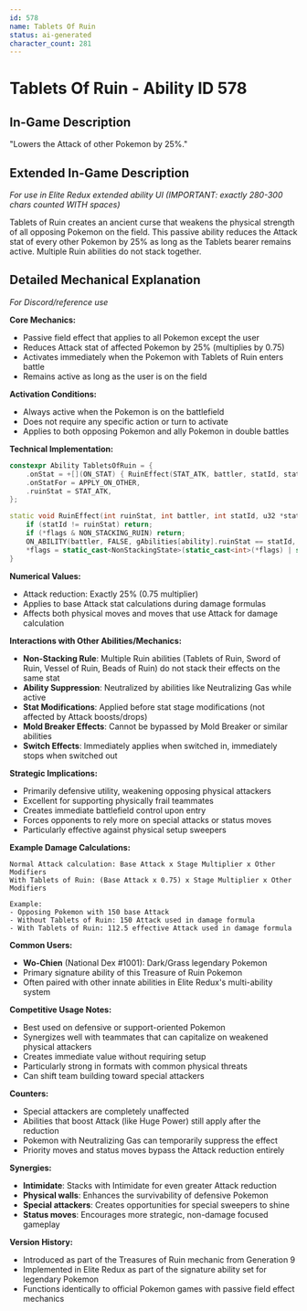 ```yaml
---
id: 578
name: Tablets Of Ruin
status: ai-generated
character_count: 281
---
```


# Tablets Of Ruin - Ability ID 578

## In-Game Description
"Lowers the Attack of other Pokemon by 25%."

## Extended In-Game Description
*For use in Elite Redux extended ability UI (IMPORTANT: exactly 280-300 chars counted WITH spaces)*

Tablets of Ruin creates an ancient curse that weakens the physical strength of all opposing Pokemon on the field. This passive ability reduces the Attack stat of every other Pokemon by 25% as long as the Tablets bearer remains active. Multiple Ruin abilities do not stack together.

## Detailed Mechanical Explanation
*For Discord/reference use*

**Core Mechanics:**
- Passive field effect that applies to all Pokemon except the user
- Reduces Attack stat of affected Pokemon by 25% (multiplies by 0.75)
- Activates immediately when the Pokemon with Tablets of Ruin enters battle
- Remains active as long as the user is on the field

**Activation Conditions:**
- Always active when the Pokemon is on the battlefield
- Does not require any specific action or turn to activate
- Applies to both opposing Pokemon and ally Pokemon in double battles

**Technical Implementation:**
```cpp
constexpr Ability TabletsOfRuin = {
    .onStat = +[](ON_STAT) { RuinEffect(STAT_ATK, battler, statId, stat, flags); },
    .onStatFor = APPLY_ON_OTHER,
    .ruinStat = STAT_ATK,
};

static void RuinEffect(int ruinStat, int battler, int statId, u32 *stat, NonStackingState *flags) {
    if (statId != ruinStat) return;
    if (*flags & NON_STACKING_RUIN) return;
    ON_ABILITY(battler, FALSE, gAbilities[ability].ruinStat == statId, return) *stat *= .75;
    *flags = static_cast<NonStackingState>(static_cast<int>(*flags) | static_cast<int>(NON_STACKING_RUIN));
}
```

**Numerical Values:**
- Attack reduction: Exactly 25% (0.75 multiplier)
- Applies to base Attack stat calculations during damage formulas
- Affects both physical moves and moves that use Attack for damage calculation

**Interactions with Other Abilities/Mechanics:**
- **Non-Stacking Rule**: Multiple Ruin abilities (Tablets of Ruin, Sword of Ruin, Vessel of Ruin, Beads of Ruin) do not stack their effects on the same stat
- **Ability Suppression**: Neutralized by abilities like Neutralizing Gas while active
- **Stat Modifications**: Applied before stat stage modifications (not affected by Attack boosts/drops)
- **Mold Breaker Effects**: Cannot be bypassed by Mold Breaker or similar abilities
- **Switch Effects**: Immediately applies when switched in, immediately stops when switched out

**Strategic Implications:**
- Primarily defensive utility, weakening opposing physical attackers
- Excellent for supporting physically frail teammates
- Creates immediate battlefield control upon entry
- Forces opponents to rely more on special attacks or status moves
- Particularly effective against physical setup sweepers

**Example Damage Calculations:**
```
Normal Attack calculation: Base Attack x Stage Multiplier x Other Modifiers
With Tablets of Ruin: (Base Attack x 0.75) x Stage Multiplier x Other Modifiers

Example: 
- Opposing Pokemon with 150 base Attack
- Without Tablets of Ruin: 150 Attack used in damage formula
- With Tablets of Ruin: 112.5 effective Attack used in damage formula
```

**Common Users:**
- **Wo-Chien** (National Dex #1001): Dark/Grass legendary Pokemon
- Primary signature ability of this Treasure of Ruin Pokemon
- Often paired with other innate abilities in Elite Redux's multi-ability system

**Competitive Usage Notes:**
- Best used on defensive or support-oriented Pokemon
- Synergizes well with teammates that can capitalize on weakened physical attackers
- Creates immediate value without requiring setup
- Particularly strong in formats with common physical threats
- Can shift team building toward special attackers

**Counters:**
- Special attackers are completely unaffected
- Abilities that boost Attack (like Huge Power) still apply after the reduction
- Pokemon with Neutralizing Gas can temporarily suppress the effect
- Priority moves and status moves bypass the Attack reduction entirely

**Synergies:**
- **Intimidate**: Stacks with Intimidate for even greater Attack reduction
- **Physical walls**: Enhances the survivability of defensive Pokemon
- **Special attackers**: Creates opportunities for special sweepers to shine
- **Status moves**: Encourages more strategic, non-damage focused gameplay

**Version History:**
- Introduced as part of the Treasures of Ruin mechanic from Generation 9
- Implemented in Elite Redux as part of the signature ability set for legendary Pokemon
- Functions identically to official Pokemon games with passive field effect mechanics